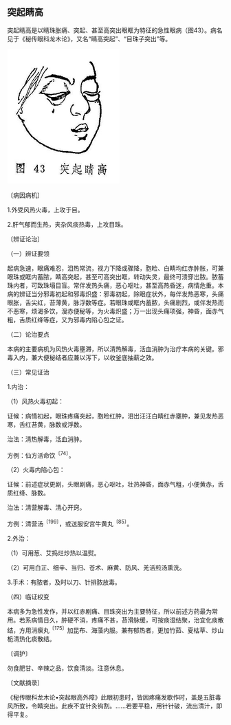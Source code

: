 ## 突起睛高

突起睛高是以睛珠胀痛、突起、甚至高突出眼眶为特征的急性眼病（图43）。病名见于《秘传眼科龙木论》，又名“睛高突起”、“目珠子突出”等。

<img src="img\43.jpg" style="zoom: 67%;" />

〔病因病机〕

1.外受风热火毒，上攻于目。

2.肝气郁而生热，夹杂风痰热毒，上攻目珠。

〔辨证论治〕

（一）辨证要领

起病急速，眼痛难忍，泪热常流，视力下降或骤降，胞睑、白睛均红赤肿胀，可兼眼珠或眶内蓄脓，睛高突起，甚至可高突出眶，转动失灵，最终可溃穿岀脓。脓蓄珠内者，可致珠塌目盲。常伴发热头痛，恶心呕吐，甚至高热昏迷，病情危重。本病的辨证当分邪毒初起和邪毒炽盛：邪毒初起，除眼症状外，每伴发热恶寒，头痛眼胀，舌尖红，苔薄黄，脉浮数等症。若眼珠或眶内蓄脓，头痛剧烈，或伴发热而不恶寒，烦渴多饮，溲赤便秘等，为火毒炽盛；万一出现头痛项强，神昏，面赤气粗，舌质红绛等症，又为邪毒内陷心包之证。

（二）论治要点

本病的主要病机为风热火毒壅滞，所以清热解毒，活血消肿为治疗本病的关键。邪毒入内，兼大便秘结者应兼以泻下，以收釜底抽薪之效。

（三）常见证治

1.内治：

（1）风热火毒初起：

证候：病情初起，眼珠疼痛突起，胞睑红肿，泪岀汪汪白睛红赤壅肿，兼见发热恶寒，舌红苔黄，脉数或浮数。

治法：清热解毒，活血消肿。

方例：仙方活命饮<sup>〔74〕</sup>。

（2）火毒内陷心包：

证候：前述症状更剧，头眼剧痛，恶心呕吐，壮热神昏，面赤气粗，小便黄赤，舌质红绛、脉数。

治法：清营解毒、清心开窍。

方例：清营汤<sup>〔199〕</sup>，或送服安宫牛黄丸<sup>〔85〕</sup>。

2.外治：

（1）可用葱、艾捣烂炒热以温熨。

（2）可用白芷、细辛、当归、苍术、麻黄、防风、羌活煎汤熏洗。

3.手术：有脓者，及时以刀、针排脓放毒。

（四）临证权变

本病多为急性发作，并以红赤剧痛、目珠突出为主要特征，所以前述方药最为常用。若系病情日久，肿硬不消，疼痛不甚，苔滑脉缓，可按痰湿结聚，治宜化痰散结，方用消瘰丸<sup>〔175〕</sup>加昆布、海藻内服。兼有郁热者，更加竹茹、夏枯草、炒山栀清热化痰散结。

〔调护〕

勿食肥甘、辛辣之品，饮食清淡。注意休息。

〔文献摘录〕

《秘传眼科龙木论•突起眼高外障》此眼初患时，皆因疼痛发歇作时，盖是五脏毒风所致，令睛突出。此疾不宜针灸钩割。……若要平稳，用针针破，流出清汁，即得平复。
